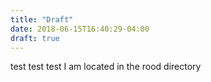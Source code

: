 ```yaml
---
title: "Draft"
date: 2018-06-15T16:40:29-04:00
draft: true
---
```


test test test I am located in the rood directory